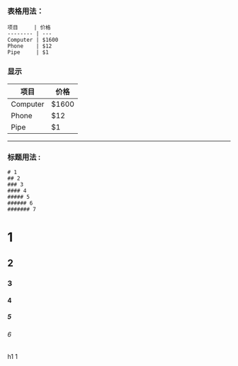 ### 表格用法：   

```
项目     | 价格
-------- | ---
Computer | $1600
Phone    | $12
Pipe     | $1
````
### 显示
项目     | 价格
-------- | ---
Computer | $1600
Phone    | $12
Pipe     | $1

---

### 标题用法 :

```
# 1
## 2
### 3
#### 4
##### 5
###### 6
####### 7
```
# 1
## 2
### 3
#### 4
##### 5
###### 6

h1 1
